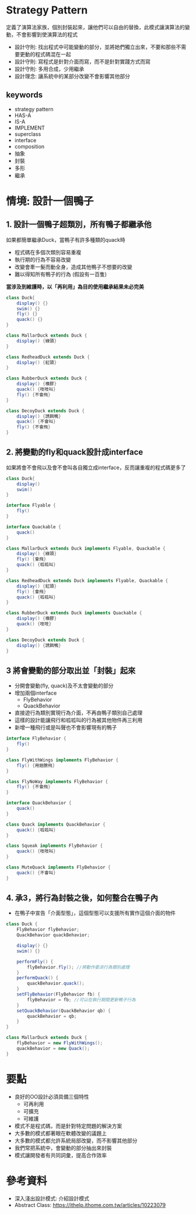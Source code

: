# Strategy Pattern
定義了演算法家族，個別封裝起來，讓他們可以自由的替換，此模式讓演算法的變動，不會影響到使演算法的程式
- 設計守則: 找出程式中可能變動的部分，並將她們獨立出來，不要和那些不需要更動的程式碼混在一起
- 設計守則: 寫程式是針對介面而寫，而不是針對實踐方式而寫
- 設計守則: 多用合成，少用繼承
- 設計理念: 讓系統中的某部分改變不會影響其他部分

## keywords
- strategy pattern
- HAS-A
- IS-A
- IMPLEMENT
- superclass
- interface
- composition
- 抽象
- 封裝
- 多形
- 繼承


# 情境: 設計一個鴨子

## 1. 設計一個鴨子超類別，所有鴨子都繼承他
如果都簡單繼承Duck，當鴨子有許多種類的quack時
- 程式碼在多個次類別容易重複
- 執行期的行為不容易改變
- 改變會牽一髮而動全身，造成其他鴨子不想要的改變
- 難以得知所有鴨子的行為 (假設有一百隻)

**當涉及到維護時，以「再利用」為目的使用繼承結果未必完美**
```Java
class Duck{
    display() {}
    swim() {}
    fly() {}
    quack() {}
}

class MallarDuck extends Duck {
    display() {綠頭}
}

class RedheadDuck extends Duck {
    display() {紅頭}
}

class RubberDuck extends Duck {
    display() {橡膠}
    quack() {吱吱叫}
    fly() {不會飛}
}

class DecoyDuck extends Duck {
    display() {誘餌鴨}
    quack() {不會叫}
    fly() {不會飛}
}
```


## 2. 將變動的fly和quack設計成interface
如果將會不會飛以及會不會叫各自獨立成interface，反而讓重複的程式碼更多了
```Java
class Duck{
    display()
    swim()
}

interface Flyable {
    fly()
}

interface Quackable {
    quack()
}

class MallarDuck extends Duck implements Flyable, Quackable {
    display() {綠頭}
    fly() {會飛}
    quack() {呱呱叫}
}

class RedheadDuck extends Duck implements Flyable, Quackable {
    display() {紅頭}
    fly() {會飛}
    quack() {呱呱叫}
}

class RubberDuck extends Duck implements Quackable {
    display() {橡膠}
    quack() {吱吱}
}

class DecoyDuck extends Duck {
    display() {誘餌鴨}
}
```


## 3 將會變動的部分取出並「封裝」起來
- 分開會變動(fly, quack)及不太會變動的部分
- 增加兩個interface
    - FlyBehavior
    - QuackBehavior
- 直接遊行為類別實現行為介面，不再由鴨子類別自己處理
- 這樣的設計能讓飛行和呱呱叫的行為被其他物件再三利用
- 新增一種飛行或是叫聲也不會影響現有的鴨子

```Java
interface FlyBehavior {
    fly()
}

class FlyWithWings implements FlyBehavior {
    fly() {用翅膀飛}
}

class FlyNoWay implements FlyBehavior {
    fly() {不會飛}
}
```

```Java
interface QuackBehavior {
    quack()
}

class Quack implements QuackBehavior {
    quack() {呱呱叫}
}

class Squeak implements FlyBehavior {
    quack() {吱吱叫}
}

class MuteQuack implements FlyBehavior {
    quack() {不會叫}
}
```


## 4. 承3，將行為封裝之後，如何整合在鴨子內
- 在鴨子中宣告「介面型態」，這個型態可以支援所有實作這個介面的物件

```Java
class Duck {
    FlyBehavior flyBehavior;
    QuackBehavior quackBehavior;

    display() {}
    swim() {}

    performFly() {
        flyBehavior.fly(); //將動作委派行為類別處理
    }
    performQuack() {
        quackBehavior.quack();
    }
    setFlyBehavior(FlyBehavior fb) {
        flyBehavior = fb; //可以在執行期間更新鴨子行為
    }
    setQuackBehavior(QuackBehavior qb) {
        quackBehavior = qb;
    }
}

class MallarDuck extends Duck {
    flyBehavior = new FlyWithWings();
    quackBehavior = new Quack();
}

```

# 要點
- 良好的OO設計必須具備三個特性
    - 可再利用
    - 可擴充
    - 可維護
- 模式不是程式碼，而是針對特定問題的解決方案
- 大多數的模式都著眼在軟體改變的議題上
- 大多數的模式都允許系統局部改變，而不影響其他部分
- 我們常把系統中，會變動的部分抽出來封裝
- 模式讓開發者有共同詞彙，提高合作效率


# 參考資料
- 深入淺出設計模式: 介紹設計模式
- Abstract Class: https://ithelp.ithome.com.tw/articles/10223079
